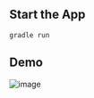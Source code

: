## Start the App

```shell
gradle run
```

## Demo

![image](https://user-images.githubusercontent.com/61271027/179890536-4a2f4387-4b07-4a78-b5bc-fe4a74ed33dc.png)
